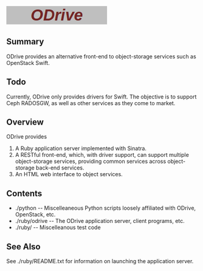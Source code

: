 
![ODrive](./images/ODrive.png "ODrive")

Summary
-------

ODrive provides an alternative front-end to object-storage services
such as OpenStack Swift.

Todo
----

Currently, ODrive only provides drivers for Swift.  The objective is to
support Ceph RADOSGW, as well as other services as they come to market.

Overview
--------

ODrive provides
  1. A Ruby application server implemented with Sinatra.
  2. A RESTful front-end, which, with driver support, can
     support multiple object-storage services, providing
     common services across object-storage back-end services.
  3. An HTML web interface to object services.

Contents
--------

* ./python -- Miscelleaneous Python scripts loosely affiliated with ODrive, OpenStack, etc.
* ./ruby/odrive -- The ODrive application server, client programs, etc.
* ./ruby/<other> -- Miscelleanous test code

See Also
--------

See ./ruby/README.txt for information on launching the application server.

